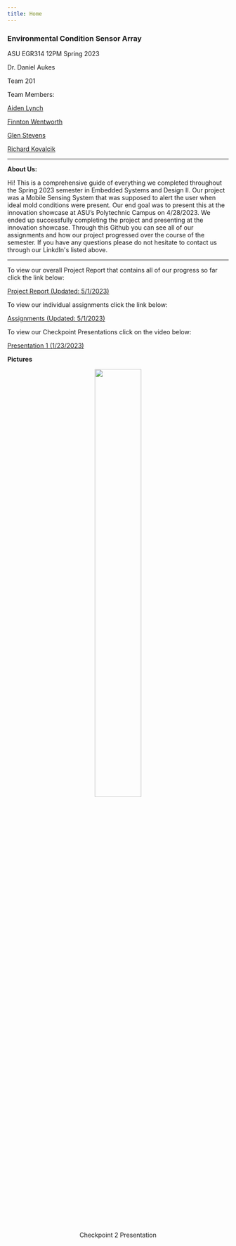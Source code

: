 ```yaml
---
title: Home
---
```


### Environmental Condition Sensor Array

ASU EGR314 12PM Spring 2023

Dr. Daniel Aukes

Team 201

Team Members: 

[Aiden Lynch](https://www.linkedin.com/in/aiden-lynch-802b06116/)

[Finnton Wentworth](https://www.linkedin.com/in/finnton-wentworth-8b2a65261/)

[Glen Stevens](https://www.linkedin.com/in/glencstevens/)

[Richard Kovalcik](https://www.linkedin.com/in/richard-kovalcik-49420b250/)

***

**About Us:**

Hi! This is a comprehensive guide of everything we completed throughout the Spring 2023 semester in Embedded Systems and Design II. Our project was a Mobile Sensing System that was supposed to alert the user when ideal mold conditions were present. Our end goal was to present this at the innovation showcase at ASU’s Polytechnic Campus on 4/28/2023. We ended up successfully completing the project and presenting at the innovation showcase. Through this Github you can see all of our assignments and how our project progressed over the course of the semester. If you have any questions please do not hesitate to contact us through our LinkdIn's listed above.

***

To view our overall Project Report that contains all of our progress so far click the link below:

[Project Report (Updated: 5/1/2023)](https://egr314-team201.github.io/report/)

To view our individual assignments click the link below:

[Assignments (Updated: 5/1/2023)](https://egr314-team201.github.io/Assignments/)

To view our Checkpoint Presentations click on the video below:

[Presentation 1 (1/23/2023)](https://www.youtube.com/watch?v=C_jqC-kR5uQ)

**Pictures**

<figure class="image">  

<div style="text-align: center">  

<img src="media/Team 1.jpg" width="50%"><br>  

</div>

</figure>

<p align="center">Checkpoint 2 Presentation</p>

<style>
  .footer {
    display: none;
  }
</style>
